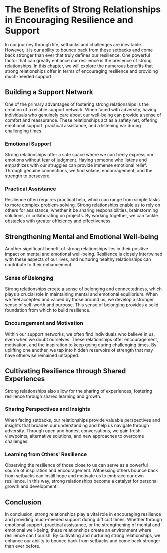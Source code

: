 The Benefits of Strong Relationships in Encouraging Resilience and Support
===================================================================================



In our journey through life, setbacks and challenges are inevitable. However, it is our ability to bounce back from these setbacks and come back stronger than ever that truly defines our resilience. One powerful factor that can greatly enhance our resilience is the presence of strong relationships. In this chapter, we will explore the numerous benefits that strong relationships offer in terms of encouraging resilience and providing much-needed support.

Building a Support Network
--------------------------

One of the primary advantages of fostering strong relationships is the creation of a reliable support network. When faced with adversity, having individuals who genuinely care about our well-being can provide a sense of comfort and reassurance. These relationships act as a safety net, offering emotional support, practical assistance, and a listening ear during challenging times.

### Emotional Support

Strong relationships offer a safe space where we can freely express our emotions without fear of judgment. Having someone who listens and empathizes with our struggles can provide immense emotional relief. Through genuine connections, we find solace, encouragement, and the strength to persevere.

### Practical Assistance

Resilience often requires practical help, which can range from simple tasks to more complex problem-solving. Strong relationships enable us to rely on others for assistance, whether it be sharing responsibilities, brainstorming solutions, or collaborating on projects. By working together, we can tackle obstacles with greater efficiency and effectiveness.

Strengthening Mental and Emotional Well-being
---------------------------------------------

Another significant benefit of strong relationships lies in their positive impact on mental and emotional well-being. Resilience is closely intertwined with these aspects of our lives, and nurturing healthy relationships can contribute to their enhancement.

### Sense of Belonging

Strong relationships create a sense of belonging and connectedness, which plays a crucial role in maintaining mental and emotional equilibrium. When we feel accepted and valued by those around us, we develop a stronger sense of self-worth and purpose. This sense of belonging provides a solid foundation from which to build resilience.

### Encouragement and Motivation

Within our support networks, we often find individuals who believe in us, even when we doubt ourselves. These relationships offer encouragement, motivation, and the inspiration to keep going during challenging times. By uplifting one another, we tap into hidden reservoirs of strength that may have otherwise remained untapped.

Cultivating Resilience through Shared Experiences
-------------------------------------------------

Strong relationships also allow for the sharing of experiences, fostering resilience through shared learning and growth.

### Sharing Perspectives and Insights

When facing setbacks, our relationships provide valuable perspectives and insights that broaden our understanding and help us navigate through adversity. Through open and honest conversations, we gain fresh viewpoints, alternative solutions, and new approaches to overcome challenges.

### Learning from Others' Resilience

Observing the resilience of those close to us can serve as a powerful source of inspiration and encouragement. Witnessing others bounce back from setbacks can instill hope and motivate us to embrace our own resilience. In this way, strong relationships become a catalyst for personal growth and development.

Conclusion
----------

In conclusion, strong relationships play a vital role in encouraging resilience and providing much-needed support during difficult times. Whether through emotional support, practical assistance, or the strengthening of mental and emotional well-being, these relationships create an environment where resilience can flourish. By cultivating and nurturing strong relationships, we enhance our ability to bounce back from setbacks and come back stronger than ever before.
